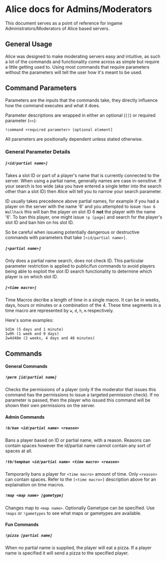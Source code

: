 # Alice docs for Admins/Moderators
This document serves as a point of reference for ingame Administrators/Moderators of Alice based servers.


## General Usage
Alice was designed to make moderating servers easy and intuitive, as such a lot of the commands and functionality come across as simple but require a little getting used to. Using most commands that require parameters without the parameters will tell the user how it's meant to be used.


## Command Parameters
Parameters are the inputs that the commands take, they directly influence how the command executes and what it does.

Parameter descriptions are wrapped in either an optional (`[]`) or required parameter (`<>`):
```
!command <required parameter> [optional element]
```
All parameters are positionally dependent unless stated otherwise.

### General Parameter Details
##### `[<id/partial name>]`
Takes a slot ID or part of a player's name that is currently connected to the server. When using a partial name, generally names are case in-sensitive. If your search is too wide (aka you have entered a single letter into the search other than a slot ID) then Alice will tell you to narrow your search parameter.

ID usually takes precedence above partial names, for example if you had a player on the server with the name '6' and you attempted to issue `!ban 6 Wallhack` this will ban the player on slot ID 6 **not** the player with the name '6'. To ban this player, one might issue `!p [page]` and search for the player's slot ID and ban him on his slot ID.

So be careful when issueing potentially dangerous or destructive commands with parameters that take `[<id/partial name>]`.

##### `[<partial name>]`
Only does a partial name search, does not check ID. This particular parameter restriction is applied to public/fun commands to avoid players being able to exploit the slot ID search functionality to determine which player is on which slot ID.

##### `[<time macro>]`
Time Macros decribe a length of time in a single macro. It can be in weeks, days, hours or minutes or a combination of the 4. These time segments in a time macro are represented by `w`, `d`, `h`, `m` respectively.

Here's some examples:
```
5d1m (5 days and 1 minute)
1w9h (1 week and 9 days)
2w4d48m (2 weeks, 4 days and 48 minutes)
```


## Commands

#### General Commands
##### `!perm [id/partial name]`
Checks the permissions of a player (only if the moderator that issues this command has the permissions to issue a targeted permission check). If no parameter is passed, then the player who issued this command will be shown their own permissions on the server.

#### Admin Commands
##### `!b/ban <id/partial name> <reason>`
Bans a player based on ID or partial name, with a reason. Reasons can contain spaces however the id/partial name cannot contain any sort of spaces at all.

##### `!tb/tempban <id/partial name> <time macro> <reason>`
Temporarily bans a player for `<time macro>` amount of time. Only `<reason>` can contain spaces. Refer to the `[<time macro>]` description above for an explaination on time macros.

##### `!map <map name> [gametype]`
Changes map to `<map name>`. Optionally Gametype can be specified. Use `!maps` or `!gametypes` to see what maps or gametypes are available.

#### Fun Commands
##### `!pizza [partial name]`
When no partial name is supplied, the player will eat a pizza. If a player name is specified it will send a pizza to the specified player.
